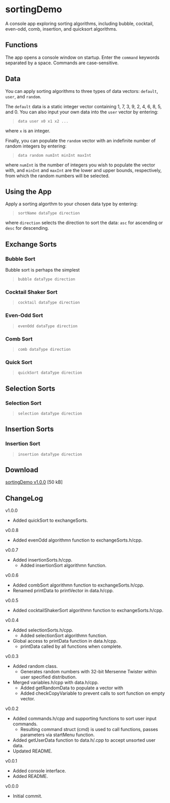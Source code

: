 # sortingDemo

A console app exploring sorting algorithms, including bubble, cocktail, even-odd, comb, insertion, and quicksort algorithms.

## Functions
The app opens a console window on startup. Enter the `command` keywords separated by a space. Commands are case-sensitive.

## Data
You can apply sorting algorithms to three types of data vectors: `default`, `user`, and `random`.

The `default` data is a static integer vector containing 1, 7, 3, 9, 2, 4, 6, 8, 5, and 0. You can also input your own data into the `user` vector by entering:
> `data user x0 x1 x2 ...`

where `x` is an integer. 

Finally, you can populate the `random` vector with an indefinite number of random integers by entering:
> `data random numInt minInt maxInt`

where `numInt` is the number of integers you wish to populate the vector with, and `minInt` and `maxInt` are the lower and upper bounds, respectively, from which the random numbers will be selected.

## Using the App
Apply a sorting algorthm to your chosen data type by entering:
>`sortName dataType direction`

where `direction`  selects the direction to sort the data: `asc` for ascending or `desc` for descending.

## Exchange Sorts
### Bubble Sort
Bubble sort is perhaps the simplest 
> `bubble dataType direction`

### Cocktail Shaker Sort
> `cocktail dataType direction`

### Even-Odd Sort
> `evenOdd dataType direction`

### Comb Sort
> `comb dataType direction`

### Quick Sort
> `quickSort dataType direction`

## Selection Sorts
### Selection Sort
> `selection dataType direction`

## Insertion Sorts
### Insertion Sort
> `insertion dataType direction`

## Download
[sortingDemo v1.0.0](https://github.com/JohnWSweeney/sortingDemo/releases/download/v1.0.0/sortingDemo_v1_0_0.exe) [50 kB]

## ChangeLog
v1.0.0
- Added quickSort to exchangeSorts.

v0.0.8
- Added evenOdd algorithmn function to exchangeSorts.h/cpp. 

v0.0.7
- Added insertionSorts.h/cpp.
	- Added insertionSort algorithmn function.

v0.0.6
- Added combSort algorithmn function to exchangeSorts.h/cpp. 
- Renamed printData to printVector in data.h/cpp.

v0.0.5
- Added cocktailShakerSort algorithmn function to exchangeSorts.h/cpp.

v0.0.4
- Added selectionSorts.h/cpp.
	- Added selectionSort algorithmn function.
- Global access to printData function in data.h/cpp.
	- printData called by all functions when complete.

v0.0.3
- Added random class.
	- Generates random numbers with 32-bit Mersenne Twister within user specified distribution.
- Merged variables.h/cpp with data.h/cpp.
	- Added getRandomData to populate a vector with	
	- Added checkCopyVariable to prevent calls to sort function on empty vector.

v0.0.2
- Added commands.h/cpp and supporting functions to sort user input commands.
	- Resulting command struct (cmd) is used to call functions, passes parameters via startMenu function.
- Added getUserData function to data.h/.cpp to accept unsorted user data.
- Updated README.

v0.0.1
- Added console interface.
- Added README.

v0.0.0
- Initial commit.